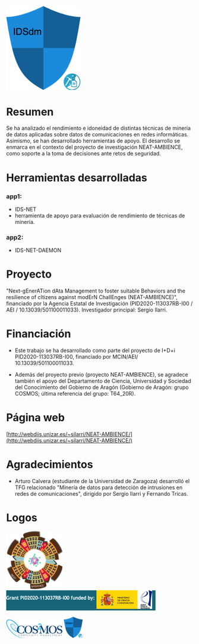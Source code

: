 <img src="/images/IDSdm.png" alt="IDSdm" width="200"/>

# Resumen
Se ha analizado el rendimiento e idoneidad de distintas técnicas de minería de datos aplicadas sobre datos de comunicaciones en redes informáticas. Asimismo, se han desarrollado herramientas de apoyo. El desarrollo se enmarca en el contexto del proyecto de investigación NEAT-AMBIENCE, como soporte a la toma de decisiones ante retos de seguridad.

# Herramientas desarrolladas
### app1: 
- IDS-NET
- herramienta de apoyo para evaluación de rendimiento de técnicas de minería.
### app2: 
- IDS-NET-DAEMON

# Proyecto

"Next-gEnerATion dAta Management to foster suitable Behaviors and the resilience of cItizens against modErN ChallEnges (NEAT-AMBIENCE)", financiado por la Agencia Estatal de Investigación (PID2020-113037RB-I00 / AEI / 10.13039/501100011033). Investigador principal: Sergio Ilarri.

# Financiación

- Este trabajo se ha desarrollado como parte del proyecto de I+D+i PID2020-113037RB-I00, financiado por MCIN/AEI/ 10.13039/501100011033.

- Además del proyecto previo (proyecto NEAT-AMBIENCE), se agradece también el apoyo del Departamento de Ciencia, Universidad y Sociedad del Conocimiento del Gobierno de Aragón (Gobierno de Aragón: grupo COSMOS; última referencia del grupo: T64_20R).

# Página web

[http://webdiis.unizar.es/~silarri/NEAT-AMBIENCE/](http://webdiis.unizar.es/~silarri/NEAT-AMBIENCE/)

# Agradecimientos

- Arturo Calvera (estudiante de la Universidad de Zaragoza) desarrolló el TFG relacionado "Minería de datos para detección de intrusiones en redes de comunicaciones", dirigido por Sergio Ilarri y Fernando Tricas.

# Logos

<img src="/images/NEAT-AMBIENCE-logo.png" width="30%"> <img src="/images/NEAT-AMBIENCE-funder.png">

<img src="/images/cosmos-logo.png" width="30%">
<img src="/images/IDSdm.png" width="10%">
